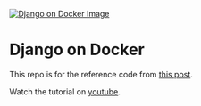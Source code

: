 [![Django on Docker Image](https://static.codingforentrepreneurs.com/media/cfe-blog/django-on-docker-a-simple-introduction/Django_On_Docker-_Simple_Tutorial__Introduction.jpg)](https://www.codingforentrepreneurs.com/blog/django-on-docker-a-simple-introduction)


# Django on Docker

This repo is for the reference code from [this post](https://www.codingforentrepreneurs.com/blog/django-on-docker-a-simple-introduction).


Watch the tutorial on [youtube](https://youtu.be/KaSJMDo-aPs).
